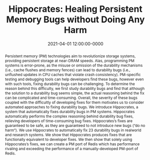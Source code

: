 ---
title: "Hippocrates: Healing Persistent Memory Bugs without Doing Any Harm"
authors:
  - Ian Neal
  - Andi Quinn
  - Baris Kasikci

booktitle: Proceedings of the 26th ACM International Conference on
           Architectural Support for Programming Languages and
           Operating Systems

month: Apr
year: 2021
abbr: ASPLOS
date: 2021-04-01 12:00:00-0000
location: Virtual, USA
type: conference

abstract: "Persistent memory (PM) technologies aim to revolutionize
           storage systems, providing persistent storage at near-DRAM
           speeds. Alas, programming PM systems is error-prone, as the
           misuse or omission of the durability mechanisms (i.e.,
           cache flushes and memory fences) can lead to durability
           bugs (i.e., unflushed updates in CPU caches that violate
           crash consistency). PM-specific testing and debugging tools
           can help developers find these bugs, however even with such
           tools, fixing durability bugs can be challenging.  To
           determine the reason behind this difficulty, we first study
           durability bugs and find that although the solution to a
           durability bug seems simple, the actual reasoning behind
           the fix can be complicated and time-consuming. Overall, the
           severity of these bugs coupled with the difficultly of
           developing fixes for them motivates us to consider
           automated approaches to fixing durability bugs.  We
           introduce Hippocrates, a system that automatically fixes
           durability bugs in PM systems. Hippocrates automatically
           performs the complex reasoning behind durability bug fixes,
           relieving developers of time-consuming bug
           fixes. Hippocrates’s fixes are guaranteed to be safe, as
           they are guaranteed to not introduce new bugs (“do no
           harm”). We use Hippocrates to automatically fix 23
           durability bugs in realworld and research systems. We show
           that Hippocrates produces fixes that are functionally
           equivalent to developer fixes. We then show that solely
           using Hippocrates’s fixes, we can create a PM port of Redis
           which has performance rivaling and exceeding the
           performance of a manually-developed PM-port of Redis."

---